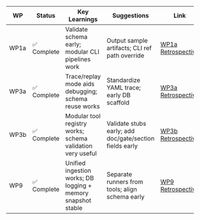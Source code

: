 | WP   | Status       | Key Learnings                                                   | Suggestions                                              | Link                                              |
|------|--------------|----------------------------------------------------------------|-----------------------------------------------------------|---------------------------------------------------|
| WP1a | ✅ Complete  | Validate schema early; modular CLI pipelines work             | Output sample artifacts; CLI ref path override            | [WP1a Retrospective](./WP1a_retrospective.md)     |
| WP3a | ✅ Complete  | Trace/replay mode aids debugging; schema reuse works          | Standardize YAML trace; early DB scaffold                 | [WP3a Retrospective](./WP3a_retrospective.md)     |
| WP3b | ✅ Complete  | Modular tool registry works; schema validation very useful    | Validate stubs early; add doc/gate/section fields early   | [WP3b Retrospective](./WP3b_retrospective.md)     |
| WP9  | ✅ Complete  | Unified ingestion works; DB logging + memory snapshot stable  | Separate runners from tools; align schema early           | [WP9 Retrospective](./WP9_retrospective.md)       |